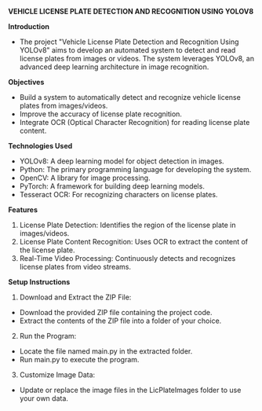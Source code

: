 ****VEHICLE LICENSE PLATE DETECTION AND RECOGNITION USING YOLOV8****

**Introduction**
- The project "Vehicle License Plate Detection and Recognition Using YOLOv8" aims to develop an automated system to detect and read license plates from images or videos. The system leverages YOLOv8, an advanced deep learning architecture in image recognition.

**Objectives**
- Build a system to automatically detect and recognize vehicle license plates from images/videos.
- Improve the accuracy of license plate recognition.
- Integrate OCR (Optical Character Recognition) for reading license plate content.

**Technologies Used**
- YOLOv8: A deep learning model for object detection in images.
- Python: The primary programming language for developing the system.
- OpenCV: A library for image processing.
- PyTorch: A framework for building deep learning models.
- Tesseract OCR: For recognizing characters on license plates.

**Features**
1. License Plate Detection:
   Identifies the region of the license plate in images/videos.
2. License Plate Content Recognition:
   Uses OCR to extract the content of the license plate.
3. Real-Time Video Processing:
   Continuously detects and recognizes license plates from video streams.
   
**Setup Instructions**
1. Download and Extract the ZIP File:
- Download the provided ZIP file containing the project code.
- Extract the contents of the ZIP file into a folder of your choice.
2. Run the Program:
- Locate the file named main.py in the extracted folder.
- Run main.py to execute the program.
3. Customize Image Data:
- Update or replace the image files in the LicPlateImages folder to use your own data.

